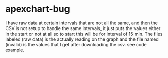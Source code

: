 # apexchart-bug

I have raw data at certain intervals that are not all the same, and then the CSV is not setup to handle the same intervals, it just puts the values either in the start or not at all so to start this will be for interval of 15 min. The files labeled (raw data) is the actually reading on the graph and the file named (invalid) is the values that I get after downloading the csv. see code example.
